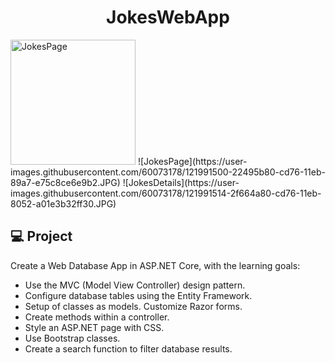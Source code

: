 <h1 align="center">JokesWebApp</h1>

<img src="https://user-images.githubusercontent.com/60073178/121991500-22495b80-cd76-11eb-89a7-e75c8ce6e9b2.JPG" alt="JokesPage" width="200"/>
![JokesPage](https://user-images.githubusercontent.com/60073178/121991500-22495b80-cd76-11eb-89a7-e75c8ce6e9b2.JPG)
![JokesDetails](https://user-images.githubusercontent.com/60073178/121991514-2f664a80-cd76-11eb-8052-a01e3b32ff30.JPG)

## 💻 Project

Create a Web Database App in ASP.NET Core, with the learning goals:

- Use the MVC (Model View Controller) design pattern.
- Configure database tables using the Entity Framework.
- Setup of classes as models. Customize Razor forms.
- Create methods within a controller.
- Style an ASP.NET page with CSS.
- Use Bootstrap classes.
- Create a search function to filter database results.

